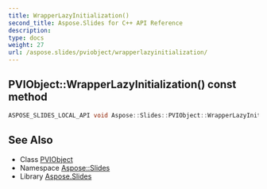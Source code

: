 ```yaml
---
title: WrapperLazyInitialization()
second_title: Aspose.Slides for C++ API Reference
description: 
type: docs
weight: 27
url: /aspose.slides/pviobject/wrapperlazyinitialization/
---
```

## PVIObject::WrapperLazyInitialization() const method




```cpp
ASPOSE_SLIDES_LOCAL_API void Aspose::Slides::PVIObject::WrapperLazyInitialization() const
```

## See Also

* Class [PVIObject](../)
* Namespace [Aspose::Slides](../../)
* Library [Aspose.Slides](../../../)